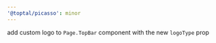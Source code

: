 ```yaml
---
'@toptal/picasso': minor
---
```


add custom logo to `Page.TopBar` component with the new `logoType` prop
